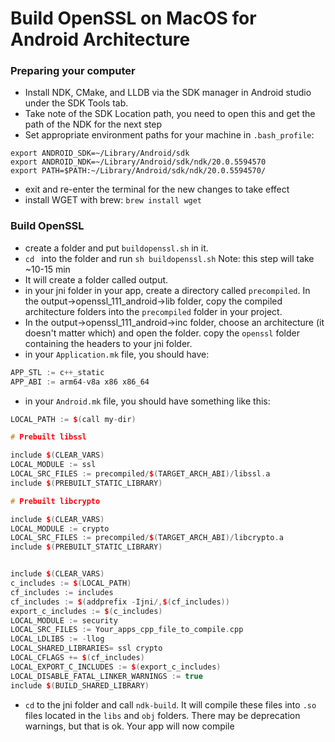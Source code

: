 # Build OpenSSL on MacOS for Android Architecture
### Preparing your computer
- Install NDK, CMake, and LLDB via the SDK manager in Android studio under the SDK Tools tab. 
- Take note of the SDK Location path, you need to open this and get the path of the NDK for the next step 
- Set appropriate environment paths for your machine in `.bash_profile`:
```
export ANDROID_SDK=~/Library/Android/sdk
export ANDROID_NDK=~/Library/Android/sdk/ndk/20.0.5594570
export PATH=$PATH:~/Library/Android/sdk/ndk/20.0.5594570/
```
- exit and re-enter the terminal for the new changes to take effect
- install WGET with brew: `brew install wget`

### Build OpenSSL
- create a folder and put `buildopenssl.sh` in it.
- `cd ` into the folder and run `sh buildopenssl.sh` Note: this step will take ~10-15 min
- It will create a folder called output. 
- in your jni folder in your app, create a directory called `precompiled`. In the output->openssl_111_android->lib folder, copy the compiled architecture folders into the `precompiled` folder in your project. 
- In the output->openssl_111_android->inc folder, choose an architecture (it doesn't matter which) and open the folder. copy the `openssl` folder containing the headers to your jni folder. 
- in your `Application.mk` file, you should have:

```c++
APP_STL := c++_static
APP_ABI := arm64-v8a x86 x86_64
```
- in your `Android.mk` file,  you should have something like this:

```c++
LOCAL_PATH := $(call my-dir)

# Prebuilt libssl

include $(CLEAR_VARS)
LOCAL_MODULE := ssl
LOCAL_SRC_FILES := precompiled/$(TARGET_ARCH_ABI)/libssl.a
include $(PREBUILT_STATIC_LIBRARY)

# Prebuilt libcrypto

include $(CLEAR_VARS)
LOCAL_MODULE := crypto
LOCAL_SRC_FILES := precompiled/$(TARGET_ARCH_ABI)/libcrypto.a
include $(PREBUILT_STATIC_LIBRARY)


include $(CLEAR_VARS)
c_includes := $(LOCAL_PATH)
cf_includes := includes
cf_includes := $(addprefix -Ijni/,$(cf_includes))
export_c_includes := $(c_includes)
LOCAL_MODULE := security
LOCAL_SRC_FILES := Your_apps_cpp_file_to_compile.cpp
LOCAL_LDLIBS := -llog
LOCAL_SHARED_LIBRARIES= ssl crypto
LOCAL_CFLAGS += $(cf_includes)
LOCAL_EXPORT_C_INCLUDES := $(export_c_includes)
LOCAL_DISABLE_FATAL_LINKER_WARNINGS := true
include $(BUILD_SHARED_LIBRARY)
```

- `cd` to the jni folder and call `ndk-build`. It will compile these files into `.so` files located in the `libs` and `obj` folders. There may be deprecation warnings, but that is ok. Your app will now compile